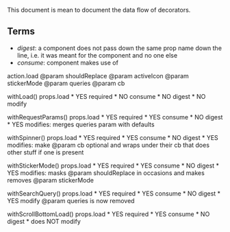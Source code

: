 This document is mean to document the data flow of decorators.

## Terms
* _digest_: a component does not pass down the same prop
  name down the line, i.e. it was meant for the component
  and no one else
* _consume_: component makes use of

action.load
  @param shouldReplace
  @param activeIcon
  @param stickerMode
  @param queries
  @param cb

withLoad()
  props.load
    * YES required
    * NO consume
    * NO digest
    * NO modify

withRequestParams()
  props.load
    * YES required
    * YES consume
    * NO digest
    * YES modifies: merges queries param with defaults

withSpinner()
  props.load
    * YES required
    * YES consume
    * NO digest
    * YES modifies: make @param cb optional and wraps under
      their cb that does other stuff if one is present

withStickerMode()
  props.load
    * YES required
    * YES consume
    * NO digest
    * YES modifies: masks @param shouldReplace in occasions
      and makes removes @param stickerMode

withSearchQuery()
  props.load
    * YES required
    * YES consume
    * NO digest
    * YES modify @param queries is now removed

withScrollBottomLoad()
  props.load
      * YES required
      * YES consume
      * NO digest
      * does NOT modify
